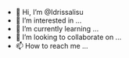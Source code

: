 - 👋 Hi, I’m @Idrissalisu
- 👀 I’m interested in ...
- 🌱 I’m currently learning ...
- 💞️ I’m looking to collaborate on ...
- 📫 How to reach me ...

<!---
Idrissalisu/Idrissalisu is a ✨ special ✨ repository because its `README.md` (this file) appears on your GitHub profile.
You can click the Preview link to take a look at your changes.
--->
